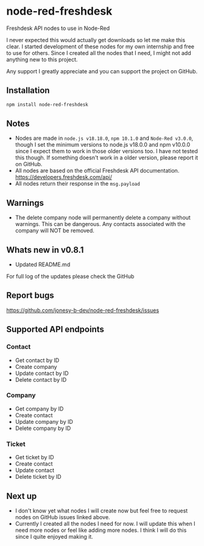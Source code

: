 # node-red-freshdesk
Freshdesk API nodes to use in Node-Red

I never expected this would actually get downloads so let me make this clear.
I started development of these nodes for my own internship and free to use for others.
Since I created all the nodes that I need, I might not add anything new to this project. 

Any support I greatly appreciate and you can support the project on GitHub.

## Installation
```bash
npm install node-red-freshdesk
```

## Notes
* Nodes are made in `node.js v18.18.0`, `npm 10.1.0` and `Node-Red v3.0.0`, though I set the minimum versions to node.js v18.0.0 and npm v10.0.0 since I expect them to work in those older versions too. I have not tested this though. If something doesn't work in a older version, please report it on GitHub.
* All nodes are based on the official Freshdesk API documentation. https://developers.freshdesk.com/api/
* All nodes return their response in the `msg.payload`

## Warnings
* The delete company node will permanently delete a company without warnings. This can be dangerous. Any contacts associated with the company will NOT be removed.

## Whats new in v0.8.1
* Updated README.md

For full log of the updates please check the GitHub

## Report bugs
https://github.com/jonesy-b-dev/node-red-freshdesk/issues

## Supported API endpoints

### Contact
* Get contact by ID
* Create company
* Update contact by ID
* Delete contact by ID

### Company
* Get company by ID
* Create contact
* Update company by ID
* Delete company by ID

### Ticket
* Get ticket by ID
* Create contact
* Update contact
* Delete ticket by ID

## Next up
* I don't know yet what nodes I will create now but feel free to request nodes on GitHub issues linked above.
* Currently I created all the nodes I need for now. I will update this when I need more nodes or feel like adding more nodes. I think I will do this since I quite enjoyed making it.
